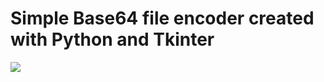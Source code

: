 # Simple Base64 file encoder created with Python and Tkinter

<img src="https://i.ibb.co/CvrWtrF/base64-encoder.png">
